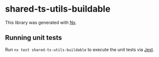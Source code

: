 # shared-ts-utils-buildable

This library was generated with [Nx](https://nx.dev).

## Running unit tests

Run `nx test shared-ts-utils-buildable` to execute the unit tests via [Jest](https://jestjs.io).

